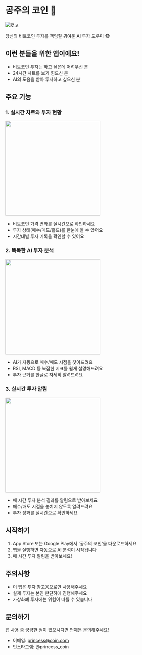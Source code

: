 # 공주의 코인 👑

![로고](assets/screenshots/로딩화면.png)

당신의 비트코인 투자를 책임질 귀여운 AI 투자 도우미 🐵

## 이런 분들을 위한 앱이에요!

- 비트코인 투자는 하고 싶은데 어려우신 분
- 24시간 차트를 보기 힘드신 분
- AI의 도움을 받아 투자하고 싶으신 분

## 주요 기능

### 1. 실시간 차트와 투자 현황
<img src="assets/screenshots/메인화면1.png" width="300">

- 비트코인 가격 변화를 실시간으로 확인하세요
- 투자 상태(매수/매도/홀드)를 한눈에 볼 수 있어요
- 시간대별 투자 기록을 확인할 수 있어요

### 2. 똑똑한 AI 투자 분석
<img src="assets/screenshots/매매기록상세보기_1.PNG" width="300">

- AI가 자동으로 매수/매도 시점을 찾아드려요
- RSI, MACD 등 복잡한 지표를 쉽게 설명해드려요
- 투자 근거를 한글로 자세히 알려드려요

### 3. 실시간 투자 알림
<img src="assets/screenshots/푸시알림.PNG" width="300">

- 매 시간 투자 분석 결과를 알림으로 받아보세요
- 매수/매도 시점을 놓치지 않도록 알려드려요
- 투자 성과를 실시간으로 확인하세요

## 시작하기

1. App Store 또는 Google Play에서 '공주의 코인'을 다운로드하세요
2. 앱을 실행하면 자동으로 AI 분석이 시작됩니다
3. 매 시간 투자 알림을 받아보세요!

## 주의사항

- 이 앱은 투자 참고용으로만 사용해주세요
- 실제 투자는 본인 판단하에 진행해주세요
- 가상화폐 투자에는 위험이 따를 수 있습니다

## 문의하기

앱 사용 중 궁금한 점이 있으시다면 언제든 문의해주세요!
- 이메일: princess@coin.com
- 인스타그램: @princess_coin
